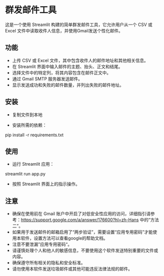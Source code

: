 # 群发邮件工具

这是一个使用 Streamlit 构建的简单群发邮件工具，它允许用户从一个 CSV 或 Excel 文件中读取收件人信息，并使用Gmail发送个性化邮件。

## 功能

- 上传 CSV 或 Excel 文件，其中包含收件人的邮件地址和其他相关信息。
- 在 Streamlit 界面中输入邮件的主题、抬头、正文和结尾。
- 选择文件中的特定列，将其内容包含在邮件正文中。
- 通过 Gmail SMTP 服务器发送邮件。
- 显示发送成功和失败的邮件数量，并列出失败的邮件地址。

## 安装

- 复制文件到本地

- 安装所需的依赖：

pip install -r requirements.txt

## 使用

- 运行 Streamlit 应用：

streamlit run app.py

- 按照 Streamlit 界面上的指示操作。

## 注意

- 确保在使用前在 Gmail 账户中开启了对低安全性应用的访问，详细指引请参考：https://support.google.com/a/answer/176600?hl=zh-Hans 中的“方法二”。
- 如果用于发送邮件的邮箱启用了“两步验证”，需要设置“应用专用密码”才能使用本软件，设置方法可以查看google的帮助文档。
- 注意不要泄漏”应用专用密码“。
- 请谨慎处理个人和他人的敏感信息，不要使用这个软件发送特别重要的文件或内容。
- 确保遵守所有相关的隐私和安全标准。
- 请勿使用本软件发送垃圾邮件或其他可能违反法律法规的邮件。
